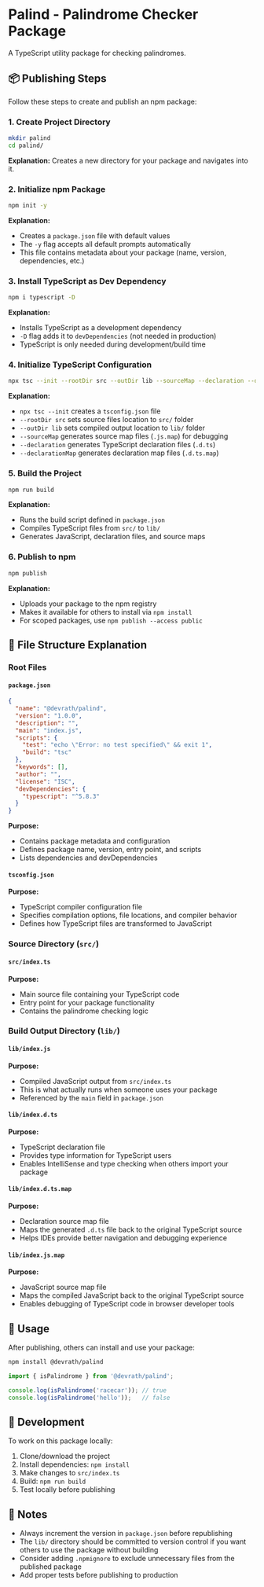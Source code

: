 # Palind - Palindrome Checker Package

A TypeScript utility package for checking palindromes.

## 📦 Publishing Steps

Follow these steps to create and publish an npm package:

### 1. Create Project Directory
```bash
mkdir palind
cd palind/
```
**Explanation:** Creates a new directory for your package and navigates into it.

### 2. Initialize npm Package
```bash
npm init -y
```
**Explanation:** 
- Creates a `package.json` file with default values
- The `-y` flag accepts all default prompts automatically
- This file contains metadata about your package (name, version, dependencies, etc.)

### 3. Install TypeScript as Dev Dependency
```bash
npm i typescript -D
```
**Explanation:**
- Installs TypeScript as a development dependency
- `-D` flag adds it to `devDependencies` (not needed in production)
- TypeScript is only needed during development/build time

### 4. Initialize TypeScript Configuration
```bash
npx tsc --init --rootDir src --outDir lib --sourceMap --declaration --declarationMap
```
**Explanation:**
- `npx tsc --init` creates a `tsconfig.json` file
- `--rootDir src` sets source files location to `src/` folder
- `--outDir lib` sets compiled output location to `lib/` folder
- `--sourceMap` generates source map files (`.js.map`) for debugging
- `--declaration` generates TypeScript declaration files (`.d.ts`)
- `--declarationMap` generates declaration map files (`.d.ts.map`)

### 5. Build the Project
```bash
npm run build
```
**Explanation:**
- Runs the build script defined in `package.json`
- Compiles TypeScript files from `src/` to `lib/`
- Generates JavaScript, declaration files, and source maps

### 6. Publish to npm
```bash
npm publish
```
**Explanation:**
- Uploads your package to the npm registry
- Makes it available for others to install via `npm install`
- For scoped packages, use `npm publish --access public`

## 📁 File Structure Explanation

### Root Files

#### `package.json`
```json
{
  "name": "@devrath/palind",
  "version": "1.0.0",
  "description": "",
  "main": "index.js",
  "scripts": {
    "test": "echo \"Error: no test specified\" && exit 1",
    "build": "tsc"
  },
  "keywords": [],
  "author": "",
  "license": "ISC",
  "devDependencies": {
    "typescript": "^5.8.3"
  }
}
```
**Purpose:** 
- Contains package metadata and configuration
- Defines package name, version, entry point, and scripts
- Lists dependencies and devDependencies

#### `tsconfig.json`
**Purpose:**
- TypeScript compiler configuration file
- Specifies compilation options, file locations, and compiler behavior
- Defines how TypeScript files are transformed to JavaScript

### Source Directory (`src/`)

#### `src/index.ts`
**Purpose:**
- Main source file containing your TypeScript code
- Entry point for your package functionality
- Contains the palindrome checking logic

### Build Output Directory (`lib/`)

#### `lib/index.js`
**Purpose:**
- Compiled JavaScript output from `src/index.ts`
- This is what actually runs when someone uses your package
- Referenced by the `main` field in `package.json`

#### `lib/index.d.ts`
**Purpose:**
- TypeScript declaration file
- Provides type information for TypeScript users
- Enables IntelliSense and type checking when others import your package

#### `lib/index.d.ts.map`
**Purpose:**
- Declaration source map file
- Maps the generated `.d.ts` file back to the original TypeScript source
- Helps IDEs provide better navigation and debugging experience

#### `lib/index.js.map`
**Purpose:**
- JavaScript source map file
- Maps the compiled JavaScript back to the original TypeScript source
- Enables debugging of TypeScript code in browser developer tools

## 🚀 Usage

After publishing, others can install and use your package:

```bash
npm install @devrath/palind
```

```typescript
import { isPalindrome } from '@devrath/palind';

console.log(isPalindrome('racecar')); // true
console.log(isPalindrome('hello'));   // false
```

## 🔧 Development

To work on this package locally:

1. Clone/download the project
2. Install dependencies: `npm install`
3. Make changes to `src/index.ts`
4. Build: `npm run build`
5. Test locally before publishing

## 📝 Notes

- Always increment the version in `package.json` before republishing
- The `lib/` directory should be committed to version control if you want others to use the package without building
- Consider adding `.npmignore` to exclude unnecessary files from the published package
- Add proper tests before publishing to production
